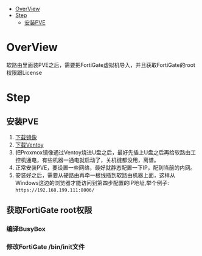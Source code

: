 - [OverView](#overview)
- [Step](#step)
  - [安装PVE](#安装PVE)

# OverView
软路由里面装PVE之后，需要把FortiGate虚拟机导入，并且获取FortiGate的root权限跟License

# Step
## 安装PVE
1. [下载镜像](https://www.proxmox.com/en/downloads)
2. [下载Ventoy](https://github.com/ventoy/Ventoy)
3. 把Proxmox镜像通过Ventoy烧进U盘之后，最好先插上U盘之后再给软路由工控机通电，有些机器一通电就启动了，关机键都没用，离谱。
4. 正常安装PVE，要设置一些网络，最好就静态配置一下IP，配到当前的内网。
5. 安装好之后，需要从硬路由再牵一根线插到软路由机器上面，这样从Windows这边的浏览器才能访问到第四步配置的IP地址,举个例子: `https://192.168.199.111:8006/`


## 获取FortiGate root权限
### 编译BusyBox
### 修改FortiGate /bin/init文件
